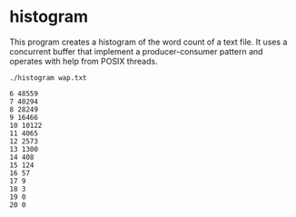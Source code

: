 # histogram
This program creates a histogram of the word count of a text file. It uses a concurrent buffer that implement a producer-consumer pattern and operates with help from POSIX threads.

```
./histogram wap.txt

6 48559
7 40294
8 28249
9 16466
10 10122
11 4065
12 2573
13 1300
14 408
15 124
16 57
17 9
18 3
19 0
20 0
```
